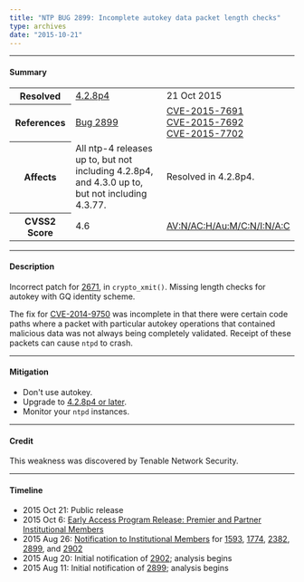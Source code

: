 ```yaml
---
title: "NTP BUG 2899: Incomplete autokey data packet length checks"
type: archives
date: "2015-10-21"
---
```


* * *

#### Summary

<table>
  <tbody>
	<tr>
		<th><b>Resolved</b></th>
		<td><a href="/support/securitynotice/4_2_8p4-release-announcement/">4.2.8p4</a></td>
		<td>21 Oct 2015</td>
	</tr>
	<tr>
		<th><b>References</b></th>
		<td><a href="https://bugs.ntp.org/show_bug.cgi?id=2899">Bug 2899</a></td>
		<td><a href="https://nvd.nist.gov/vuln/detail/CVE-2015-7691">CVE-2015-7691</a><br> <a href="https://nvd.nist.gov/vuln/detail/CVE-2015-7692">CVE-2015-7692</a><br> <a href="https://nvd.nist.gov/vuln/detail/CVE-2015-7702">CVE-2015-7702</a></td>
	</tr>
	<tr>
		<th><b>Affects</b></th>
		<td>All ntp-4 releases up to, but not including 4.2.8p4,<br> and 4.3.0 up to, but not including 4.3.77.</td>
		<td>Resolved in 4.2.8p4.</td>
	</tr>
	<tr>
		<th><b>CVSS2 Score</b></th>
		<td>4.6</td>
		<td><a href="https://nvd.nist.gov/vuln-metrics/cvss/v2-calculator?calculator&version=2&vector=(AV:N/AC:H/Au:M/C:N/I:N/A:C)">AV:N/AC:H/Au:M/C:N/I:N/A:C</a></td>
	</tr>	
  </tbody>	
</table>

* * *
    
#### Description 

Incorrect patch for [2671](/support/securitynotice/ntpbug2671/), in `crypto_xmit()`. Missing length checks for autokey with GQ identity scheme.

The fix for [CVE-2014-9750](https://nvd.nist.gov/vuln/detail/CVE-2014-9750) was incomplete in that there were certain code paths where a packet with particular autokey operations that contained malicious data was not always being completely validated. Receipt of these packets can cause `ntpd` to crash.

* * *
    
#### Mitigation

* Don't use autokey.
* Upgrade to [4.2.8p4 or later](/downloads/).
* Monitor your `ntpd` instances. 

* * *

#### Credit

This weakness was discovered by Tenable Network Security.

* * *

#### Timeline

* 2015 Oct 21: Public release
* 2015 Oct 6: [Early Access Program Release: Premier and Partner Institutional Members](https://www.nwtime.org/membership/benefits/)
* 2015 Aug 26: [Notification to Institutional Members](https://www.nwtime.org/membership/benefits/) for [1593](https://bugs.ntp.org/show_bug.cgi?id=1593), [1774](https://bugs.ntp.org/show_bug.cgi?id=1774), [2382](https://bugs.ntp.org/show_bug.cgi?id=2382), [2899](/support/securitynotice/ntpbug2899/), and [2902](/support/securitynotice/ntpbug2902/)
* 2015 Aug 20: Initial notification of [2902](/support/securitynotice/ntpbug2902/); analysis begins
* 2015 Aug 11: Initial notification of [2899](/support/securitynotice/ntpbug2899/); analysis begins